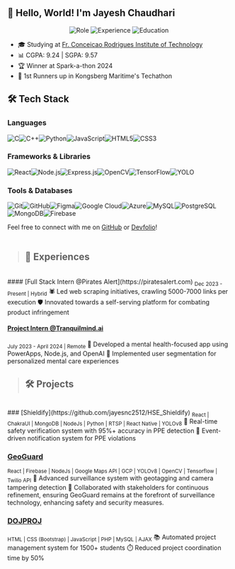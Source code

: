 ## 👋 Hello, World! I'm Jayesh Chaudhari
<div align="center">
  <img src="https://img.shields.io/badge/Role-Full%20Stack%20Developer-brightgreen" alt="Role"/>
  <img src="https://img.shields.io/badge/Experience-Intern%20%26%20Projects-blue" alt="Experience"/>
  <img src="https://img.shields.io/badge/Education-B.E.%20Computer%20Science-orange" alt="Education"/>
</div>


- 🎓 Studying at [Fr. Conceicao Rodrigues Institute of Technology](https://fcrit.ac.in)
- 📊 CGPA: 9.24 | SGPA: 9.57
- 🏆 Winner at Spark-a-thon 2024
- 🥈 1st Runners up in Kongsberg Maritime's Techathon

## 🛠️ Tech Stack

### Languages
![C](https://img.shields.io/badge/-C-A8B9CC?style=flat-square&logo=c&logoColor=white)![C++](https://img.shields.io/badge/-C++-00599C?style=flat-square&logo=c%2B%2B&logoColor=white)![Python](https://img.shields.io/badge/-Python-3776AB?style=flat-square&logo=python&logoColor=white)![JavaScript](https://img.shields.io/badge/-JavaScript-F7DF1E?style=flat-square&logo=javascript&logoColor=black)![HTML5](https://img.shields.io/badge/-HTML5-E34F26?style=flat-square&logo=html5&logoColor=white)![CSS3](https://img.shields.io/badge/-CSS3-1572B6?style=flat-square&logo=css3&logoColor=white)

### Frameworks & Libraries
![React](https://img.shields.io/badge/-React-61DAFB?style=flat-square&logo=react&logoColor=black)![Node.js](https://img.shields.io/badge/-Node.js-339933?style=flat-square&logo=node.js&logoColor=white)![Express.js](https://img.shields.io/badge/-Express%20.js-000000?style=flat-square&logo=express&logoColor=white)![OpenCV](https://img.shields.io/badge/-OpenCV-5C3EE8?style=flat-square&logo=opencv&logoColor=white)![TensorFlow](https://img.shields.io/badge/-TensorFlow-FF6F00?style=flat-square&logo=tensorflow&logoColor=white)![YOLO](https://img.shields.io/badge/-YOLO-00FFFF?style=flat-square&logo=yolo&logoColor=black)

### Tools & Databases
![Git](https://img.shields.io/badge/-Git-F05032?style=flat-square&logo=git&logoColor=white)![GitHub](https://img.shields.io/badge/-GitHub-181717?style=flat-square&logo=github&logoColor=white)![Figma](https://img.shields.io/badge/-Figma-F24E1E?style=flat-square&logo=figma&logoColor=white)![Google Cloud](https://img.shields.io/badge/-Google%20Cloud-4285F4?style=flat-square&logo=google-cloud&logoColor=white)![Azure](https://img.shields.io/badge/-Azure-0078D4?style=flat-square&logo=azure-devops&logoColor=white)![MySQL](https://img.shields.io/badge/-MySQL-4479A1?style=flat-square&logo=mysql&logoColor=white)![PostgreSQL](https://img.shields.io/badge/-PostgreSQL-336791?style=flat-square&logo=postgresql&logoColor=white)![MongoDB](https://img.shields.io/badge/-MongoDB-47A248?style=flat-square&logo=mongodb&logoColor=white)![Firebase](https://img.shields.io/badge/-Firebase-FFCA28?style=flat-square&logo=firebase&logoColor=black)

Feel free to connect with me on [GitHub](https://github.com/jayesnc2512) or [Devfolio](https://devfolio.co/@jnc)!
<br><br>
> ## 💼 Experiences
<br>
#### [Full Stack Intern @Pirates Alert](https://piratesalert.com)
<sub>Dec 2023 - Present | Hybrid</sub>
🕷️ Led web scraping initiatives, crawling 5000-7000 links per execution
🛡️ Innovated towards a self-serving platform for combating product infringement


#### [Project Intern @Tranquilmind.ai](https://tranquilmind.ai)
<sub>July 2023 - April 2024 | Remote</sub>
🧠 Developed a mental health-focused app using PowerApps, Node.js, and OpenAI
👥 Implemented user segmentation for personalized mental care experiences
<br>

> ## 🛠️ Projects
<br>
### [Shieldify](https://github.com/jayesnc2512/HSE_Shieldify)
<sub>React | ChakraUI | MongoDB | NodeJs | Python | RTSP | React Native | YOLOv8</sub>
🦺 Real-time safety verification system with 95%+ accuracy in PPE detection
🚨 Event-driven notification system for PPE violations

### [GeoGuard](https://github.com/jayesnc2512/GeoGuard)
<sub>React | Firebase | NodeJs | Google Maps API | GCP | YOLOv8 | OpenCV | Tensorflow | Twilio API</sub>
🎥 Advanced surveillance system with geotagging and camera tampering detection
📍 Collaborated with stakeholders for continuous refinement, ensuring GeoGuard remains at the forefront of surveillance technology, enhancing safety and security measures.

### [DOJPROJ](https://github.com/jayesnc2512/Project-Management-System)
<sub>HTML | CSS (Bootstrap) | JavaScript | PHP | MySQL | AJAX</sub>
📚 Automated project management system for 1500+ students
⏱️ Reduced project coordination time by 50%
